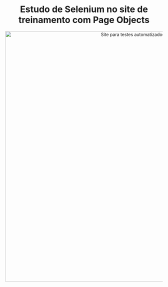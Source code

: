 <h1 align="center">
<br> Estudo de Selenium no site de treinamento com Page Objects
</h1>

<div align="center">
<img width="800px" alt="Site para testes automatizados" src="https://i.imgur.com/WEFNAFo.png" />
</div>
<br>

